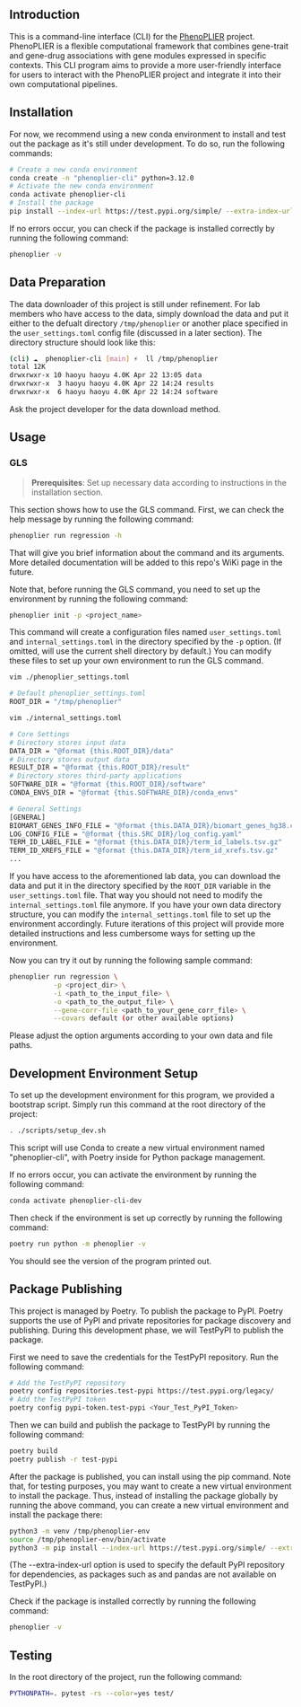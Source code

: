 ## Introduction
This is a command-line interface (CLI) for the [PhenoPLIER](https://github.com/haoyu-zc/phenoplier?tab=readme-ov-file) project. PhenoPLIER is a flexible computational framework that combines gene-trait and gene-drug associations with gene modules expressed in specific contexts. This CLI program aims to provide a more user-friendly interface for users to interact with the PhenoPLIER project and integrate it into their own computational pipelines.

## Installation
For now, we recommend using a new conda environment to install and test out the package as it's still under development. To do so, run the following commands:
```bash
# Create a new conda environment
conda create -n "phenoplier-cli" python=3.12.0
# Activate the new conda environment
conda activate phenoplier-cli
# Install the package
pip install --index-url https://test.pypi.org/simple/ --extra-index-url https://pypi.org/simple phenoplier
```

If no errors occur, you can check if the package is installed correctly by running the following command:
```bash
phenoplier -v
```

## Data Preparation
The data downloader of this project is still under refinement. For lab members who have access to the data, simply download the data and put it either to the defualt directory `/tmp/phenoplier` or another place specified in the `user_settings.toml` config file (discussed in a later section). The directory structure should look like this:
```bash
(cli) ☁  phenoplier-cli [main] ⚡  ll /tmp/phenoplier
total 12K
drwxrwxr-x 10 haoyu haoyu 4.0K Apr 22 13:05 data
drwxrwxr-x  3 haoyu haoyu 4.0K Apr 22 14:24 results
drwxrwxr-x  6 haoyu haoyu 4.0K Apr 22 14:24 software
```
Ask the project developer for the data download method.

## Usage
### GLS
> **Prerequisites**: Set up necessary data according to instructions in the installation section.

This section shows how to use the GLS command. First, we can check the help message by running the following command:

```bash
phenoplier run regression -h
```

That will give you brief information about the command and its arguments. More detailed documentation will be added to this repo's WiKi page in the future.

Note that, before running the GLS command, you need to set up the environment by running the following command:

```bash
phenoplier init -p <project_name>
```

This command will create a configuration files named `user_settings.toml` and `internal_settings.toml` in the directory specified by the `-p` option. (If omitted, will use the current shell directory by default.) You can modify these files to set up your own environment to run the GLS command.

```bash
vim ./phenoplier_settings.toml

# Default phenoplier_settings.toml
ROOT_DIR = "/tmp/phenoplier"
```

```bash
vim ./internal_settings.toml

# Core Settings
# Directory stores input data
DATA_DIR = "@format {this.ROOT_DIR}/data"
# Directory stores output data
RESULT_DIR = "@format {this.ROOT_DIR}/result"
# Directory stores third-party applications
SOFTWARE_DIR = "@format {this.ROOT_DIR}/software"
CONDA_ENVS_DIR = "@format {this.SOFTWARE_DIR}/conda_envs"

# General Settings
[GENERAL]
BIOMART_GENES_INFO_FILE = "@format {this.DATA_DIR}/biomart_genes_hg38.csv.gz"
LOG_CONFIG_FILE = "@format {this.SRC_DIR}/log_config.yaml"
TERM_ID_LABEL_FILE = "@format {this.DATA_DIR}/term_id_labels.tsv.gz"
TERM_ID_XREFS_FILE = "@format {this.DATA_DIR}/term_id_xrefs.tsv.gz"
...
```

If you have access to the aforementioned lab data, you can download the data and put it in the directory specified by the `ROOT_DIR` variable in the `user_settings.toml` file. That way you should not need to modify the `internal_settings.toml` file anymore. If you have your own data directory structure, you can modify the `internal_settings.toml` file to set up the environment accordingly. Future iterations of this project will provide more detailed instructions and less cumbersome ways for setting up the environment.

Now you can try it out by running the following sample command:

```bash
phenoplier run regression \
           -p <project_dir> \
           -i <path_to_the_input_file> \
           -o <path_to_the_output_file> \
           --gene-corr-file <path_to_your_gene_corr_file> \
           --covars default (or other available options)
```
Please adjust the option arguments according to your own data and file paths.

## Development Environment Setup
To set up the development environment for this program, we provided a bootstrap script. Simply run this command at the root directory of the project:

```bash
. ./scripts/setup_dev.sh
```

This script will use Conda to create a new virtual environment named "phenoplier-cli", with Poetry inside for Python package management.

If no errors occur, you can activate the environment by running the following command:

```bash
conda activate phenoplier-cli-dev
```

Then check if the environment is set up correctly by running the following command:

```bash
poetry run python -m phenoplier -v
```

You should see the version of the program printed out.

## Package Publishing
This project is managed by Poetry. To publish the package to PyPI. Poetry supports the use of PyPI and private repositories for package discovery and publishing. During this development phase, we will TestPyPI to publish the package.

First we need to save the credentials for the TestPyPI repository. Run the following command:
```bash
# Add the TestPyPI repository
poetry config repositories.test-pypi https://test.pypi.org/legacy/
# Add the TestPyPI token
poetry config pypi-token.test-pypi <Your_Test_PyPI_Token>
```

Then we can build and publish the package to TestPyPI by running the following command:
```bash
poetry build
poetry publish -r test-pypi
```

After the package is published, you can install using the pip command. Note that, for testing purposes, you may want to create a new virtual environment to install the package. Thus, instead of installing the package globally by running the above command, you can create a new virtual environment and install the package there:
```bash
python3 -m venv /tmp/phenoplier-env
source /tmp/phenoplier-env/bin/activate
python3 -m pip install --index-url https://test.pypi.org/simple/ --extra-index-url https://pypi.org/simple phenoplier
```
(The --extra-index-url option is used to specify the default PyPI repository for dependencies, as packages such as and pandas are not available on TestPyPI.)

Check if the package is installed correctly by running the following command:
```bash
phenoplier -v
```

## Testing
In the root directory of the project, run the following command:
```bash
PYTHONPATH=. pytest -rs --color=yes test/
```
